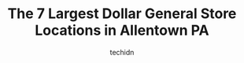 ---
layout: ampstory
image: https://i0.wp.com/www.depkes.org/wp-content/uploads/2023/06/dollar-general-0-in-allentown-pa-1685966704.jpeg?resize=640,853
author: techidn
featured: false
description: Discover the impressive array of Dollar General options in Allentown PA, where you can find 7 of the largest Dollar General establishments in the area. From renowned classics to hidden gems,
title: The 7 Largest Dollar General Store Locations in Allentown PA
cover:
   title: The 7 Largest Dollar General Store Locations in Allentown PA
   subtitle: Rickpate
   background: https://www.depkes.org/wp-content/uploads/2023/06/dollar-general-0-in-allentown-pa-1685966704.jpeg

pages: 
 - layout: thirds
   top: <h1>#1 Dollar General</h1>
   bottom: "<p>Theres always one cashier and 10 people from Allentown just standing there looking amazing……You can really tell why Dollar General exists in Allentown. Its defi</p>"
   background: https://images.unsplash.com/photo-1527067829737-402993088e6b?ixlib=rb-4.0.3&ixid=MnwxMjA3fDB8MHxwaG90by1wYWdlfHx8fGVufDB8fHx8&auto=format&fit=crop&w=640&h=853&q=80
   backgroundblur: true
 - layout: thirds
   top: <h1>#2 Dollar General</h1>
   bottom: "<p>2306 28th St SW, Allentown, PA 18103, United States</p>"
   background: https://images.unsplash.com/photo-1552083974-186346191183?ixlib=rb-4.0.3&ixid=MnwxMjA3fDB8MHxwaG90by1wYWdlfHx8fGVufDB8fHx8&auto=format&fit=crop&w=640&h=853&q=80
   cta:
      link: https://www.depkes.org/blog/the-7-largest-dollar-general-store-locations-in-allentown-pa/
      text: The 7 Largest Dollar General Store Locations in Allentown PA
 - layout: thirds
   top: <h1>#3 Dollar General</h1>
   bottom: "<p>2106 Union Blvd, Allentown, PA 18109, United States</p>"
   background: https://images.unsplash.com/photo-1547366785-564103df7e13?ixlib=rb-4.0.3&ixid=MnwxMjA3fDB8MHxwaG90by1wYWdlfHx8fGVufDB8fHx8&auto=format&fit=crop&w=640&h=853&q=80
   cta:
      link: https://www.depkes.org/blog/the-7-largest-dollar-general-store-locations-in-allentown-pa/
      text: The 7 Largest Dollar General Store Locations in Allentown PA
 - layout: thirds
   top: <h1>#4 Dollar General</h1>
   bottom: "<p>1604 S 4th St, Allentown, PA 18103, United States</p>"
   background: https://images.unsplash.com/photo-1615749413727-825b59a857b5?ixlib=rb-4.0.3&ixid=MnwxMjA3fDB8MHxwaG90by1wYWdlfHx8fGVufDB8fHx8&auto=format&fit=crop&w=640&h=853&q=80
   cta:
      link: https://www.depkes.org/blog/the-7-largest-dollar-general-store-locations-in-allentown-pa/
      text: The 7 Largest Dollar General Store Locations in Allentown PA
 - layout: thirds
   top: <h1>#5 Dollar General</h1>
   bottom: "<p>1866 Catasauqua Rd, Allentown, PA 18109, United States</p>"
   background: https://images.unsplash.com/photo-1564951434112-64d74cc2a2d7?ixlib=rb-4.0.3&ixid=MnwxMjA3fDB8MHxwaG90by1wYWdlfHx8fGVufDB8fHx8&auto=format&fit=crop&w=640&h=853&q=80
   cta:
      link: https://www.depkes.org/blog/the-7-largest-dollar-general-store-locations-in-allentown-pa/
      text: The 7 Largest Dollar General Store Locations in Allentown PA
 - layout: thirds
   top: <h1>#6 Dollar General</h1>
   bottom: "<p>2040 Walbert Ave, Allentown, PA 18104, United States</p>"
   background: https://images.unsplash.com/photo-1522441815192-d9f04eb0615c?ixlib=rb-4.0.3&ixid=MnwxMjA3fDB8MHxwaG90by1wYWdlfHx8fGVufDB8fHx8&auto=format&fit=crop&w=640&h=853&q=80
   cta:
      link: https://www.depkes.org/blog/the-7-largest-dollar-general-store-locations-in-allentown-pa/
      text: The 7 Largest Dollar General Store Locations in Allentown PA

 - layout: thirds
   middle: Continue reading...
   background: https://images.unsplash.com/photo-1595364397663-fca4f075d796?ixlib=rb-4.0.3&ixid=MnwxMjA3fDB8MHxwaG90by1wYWdlfHx8fGVufDB8fHx8&auto=format&fit=crop&w=640&h=853&q=80
   cta:
      link: https://www.depkes.org/blog/the-7-largest-dollar-general-store-locations-in-allentown-pa/
      text: The 7 Largest Dollar General Store Locations in Allentown PA
      
---